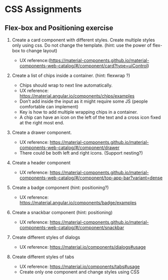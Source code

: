 # CSS Assignments

## Flex-box and Positioning exercise

1. Create a card component with different styles. Create multiple styles only using css. Do not change the template. (hint: use the power of flex-box to change layout)
    - UX reference:(https://material-components.github.io/material-components-web-catalog/#/component/card?type=uiControl)

2. Create a list of chips inside a container. (hint: flexwrap ?)
    - Chips should wrap to next line automatically.
    - UX reference: https://material.angular.io/components/chips/examples
    - Don’t add inside the input as it might require some JS (people comfortable can implement)
    - Key is how to add multiple wrapping chips in a container.
    - A chip can have an icon on the left of the text and a cross icon fixed at the right most end.
3. Create a drawer component.
    - UX reference: https://material-components.github.io/material-components-web-catalog/#/component/drawer
    - There could be both left and right icons. (Support nesting?)
4. Create a header component
    - UX reference: https://material-components.github.io/material-components-web-catalog/#/component/top-app-bar?variant=dense
5. Create a badge component (hint: positioning?)
    - UX reference: https://material.angular.io/components/badge/examples
6. Create a snackbar component (hint: positioning)
    - UX reference: https://material-components.github.io/material-components-web-catalog/#/component/snackbar
7. Create different styles of dialogs
    - UX reference: https://material.io/components/dialogs#usage
8. Create different styles of tabs
    - UX reference: https://material.io/components/tabs#usage
    - Create only one component and change styles using CSS
 
